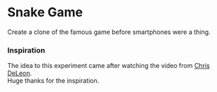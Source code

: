 # Snake Game

Create a clone of the famous game before smartphones were a thing. 



### Inspiration 
The idea to this experiment came after watching the video from [Chris DeLeon](https://youtu.be/xGmXxpIj6vs).  
Huge thanks for the inspiration.
